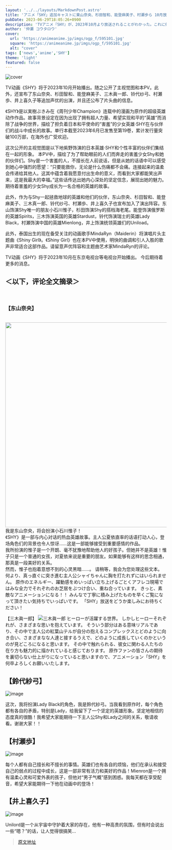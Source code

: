 ```yaml
---
layout: '../../layouts/MarkdownPost.astro'
title: 'アニメ「SHY」追加キャストに東山奈央、杉田智和、能登麻美子、村瀬歩ら 10月放送スタート'
pubDate: 2023-06-29T18:05:26+0900
description: 'TVアニメ『SHY』が、2023年10月より放送されることがわかった。これに伴いキービジュアルと本 PVが公開。追加キャストとして東山奈央、杉田智和、能登麻美子、三木眞一郎、鈴代紗弓、村瀬歩、井上喜久子の出演も発表され、オープニング主題歌情報も到着した。'
author: '仲瀬 コウタロウ'
cover:
  url: 'https://animeanime.jp/imgs/ogp_f/595101.jpg'
  square: 'https://animeanime.jp/imgs/ogp_f/595101.jpg'
  alt: "cover"
tags: ['news','anime','SHY']
theme: 'light'
featured: false
---
```


![cover](https://animeanime.jp/imgs/ogp_f/595101.jpg)

TV动画《SHY》将于2023年10月开始播出。随之公开了主视觉图和本PV。此外，还宣布了东山奈央、杉田智和、能登麻美子、三木眞一郎、铃代纱弓、村瀬歩、井上喜久子等追加声优的出演，并且还公布了片头曲的信息。

《SHY》是以実樹ぶきみ在《周刊少年Champion》连载中的漫画为原作的超级英雄动作作品。故事背景设定在因为出现了拥有超人力量、希望实现和平的“英雄”而消除了战争的世界，描绘了担负着日本和平使命的“害羞”的少女英雄·SHY在与伙伴们的战斗中成长的故事。单行本截至2023年6月已发售至第19卷，累计发行量突破100万部，在海外也广受欢迎。

这次公开的主视觉图是以下地紫野饰演的日本英雄·SHY和个性丰富的伙伴们集结在一起的形象。
本PV中，描绘了为了帮助眼前的人们而奔走的害羞少女Shy和她的伙伴们。Shy是一个害羞的人，不擅长在人前说话，但是从她的话语中可以感受到她心中强烈的愿望：“只要能救你，无论是什么伤痛都不会痛。连接起来的温柔会传递给其他人。这其中蕴含着我愿意付出生命的意义，而看到大家都能笑出声来，这是我最大的幸福。”这些话传达出她内心深处的坚定信念，展现出她的魅力。期待着害羞的少女Shy成长为一名合格的英雄的故事。

此外，作为与Shy一起拯救地球的英雄和他们的伙伴，东山奈央、杉田智和、能登麻美子、三木真一郎、铃代纱弓、村瀬歩、井上喜久子也宣布加入了演出阵容。东山饰演Shy唯一的朋友小石川惟子，杉田饰演Shy的搭档海老尾。能登饰演俄罗斯的英雄Spirits，三木饰演英国的英雄Stardust，铃代饰演瑞士的英雄Lady Black，村瀬饰演中国的英雄Mienlong，井上饰演统领英雄们的Uniload。

此外，泰国出生的现在备受关注的动画歌手MindaRyn（Maiderin）将演唱片头主题曲《Shiny Girl》。《Shiny Girl》也在本PV中使用，明快的曲调和引人入胜的歌声非常适合这部作品。请留意声优阵容和主题曲艺术家MindaRyn的评论。

TV动画《SHY》将于2023年10月在东京电视台等电视台开始播出。
今后期待着更多的消息。 </p><h2 class="title02" style="border-color:#0094f1">＜以下，评论全文摘录＞</h2><br><h3 class="subtitle">【东山奈央】</h3><br><img src="https://animeanime.jp/imgs/zoom/595103.jpg" class="inline-article-image" width="640" height="640"><br>我是东山奈央，将会扮演小石川惟子！ <br>《SHY》是一部与内心对话的热血英雄故事。主人公夏依直率的话语打动人心，登场角色们的背景也令人惊讶……这是一部能够接受到重要感情的作品。 <br>我所扮演的惟子是一个开朗、毫不犹豫地帮助他人的好孩子。但她并不是英雄！惟子只是一个普通的女孩，对夏依来说是重要的朋友。如果能够有这样的思念相通，那真是一段美好的关系。 <br>然而，惟子也抱着意想不到的心灵黑暗……。
请稍等，我会为您处理这些文本。
何より、真っ直ぐに突き進む主人公シャイちゃんに胸を打たれずにはいられません。
原作のエネルギー、躍動感をめいっぱい立ち上げるごとくアフレコ現場ではみな全力でそれぞれのお芝居をぶつけ合い、重ね合っています。
きっと、素敵なアニメーションになる！！
みんなで丁寧に積み上げたものを早くご覧になって頂きたい気持ちでいっぱいです。
「SHY」放送をどうか楽しみにお待ちください！

【三木眞一郎】
![三木眞一郎](https://animeanime.jp/imgs/zoom/595106.jpg)
ヒーローが活躍する世界。
しかしヒーローそれぞれが、さまざまな思いを抱えています。
そういう部分はある意味リアルであり、その中で主人公の紅葉山テルが自分の抱えるコンプレックスとどのように向き合い、さまざまなな人達と接するうえで、どのように成長していくのかというのが見どころになると思います。
その中で触れられる、彼女に関わる人たちの在り方も魅力的に描かれていると感じております。
原作ファンの皆さんの期待を裏切らない仕上がりになっていると思いますので、アニメーション「SHY」を何卒よろしくお願いいたします。
## 【鈴代紗弓】

![image](https://animeanime.jp/imgs/zoom/595107.jpg)

这次，我将扮演Lady Black的角色，我是鈴代紗弓。当我看到原作时，每个角色都有各自的矛盾，特别是Lady，给我留下了一个坚定的英雄形象。坚定地相信的态度真的很酷！我希望大家能期待一下主人公Shy和Lady之间的关系，敬请收看。谢谢大家！！

## 【村瀬歩】

![image](https://animeanime.jp/imgs/zoom/595108.jpg)

每个人都有自己擅长和不擅长的事情。英雄们也有各自的烦恼，他们在承认和接受自己的弱点的过程中成长，这是一部非常有活力和美好的作品！Mienron是一个拥有温柔心灵和可爱外表的孩子，但他对“男子气概”感到困惑。我每天都在享受配音，希望大家能期待一下他在动画中的登场！

## 【井上喜久子】

![image](https://animeanime.jp/imgs/zoom/595109.jpg)

Unilord是一个从宇宙中守护着大家的存在，他有一种高贵的氛围，但有时会说出一些“嗯？”的话，让人觉得很搞笑...

>[原文地址](https://animeanime.jp/article/2023/06/29/78248.html)  